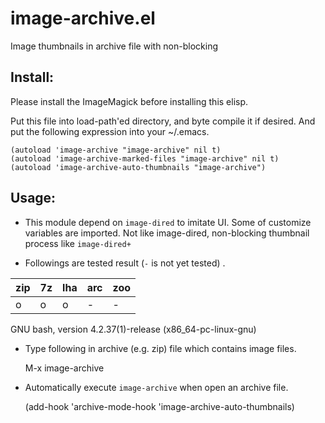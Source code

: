 # image-archive.el

Image thumbnails in archive file with non-blocking

## Install:

Please install the ImageMagick before installing this elisp.

Put this file into load-path'ed directory, and byte compile it if
desired. And put the following expression into your ~/.emacs.

    (autoload 'image-archive "image-archive" nil t)
    (autoload 'image-archive-marked-files "image-archive" nil t)
    (autoload 'image-archive-auto-thumbnails "image-archive")

## Usage:

* This module depend on `image-dired` to imitate UI.
  Some of customize variables are imported.
  Not like image-dired, non-blocking thumbnail process like `image-dired+`

* Followings are tested result (`-` is not yet tested) .

| zip |  7z | lha | arc | zoo |
|-----|-----|-----|-----|-----|
|  o  |  o  |  o  |  -  |  -  |

  GNU bash, version 4.2.37(1)-release (x86_64-pc-linux-gnu)

* Type following in archive (e.g. zip) file which contains
  image files.

    M-x image-archive

* Automatically execute `image-archive` when open an archive file.

    (add-hook 'archive-mode-hook 'image-archive-auto-thumbnails)
